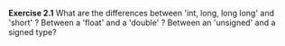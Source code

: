 **Exercise 2.1** What are the differences between 'int, long, long long' and 'short' ? Between a 'float' and a 'double' ? Between an 'unsigned' and a signed type?
